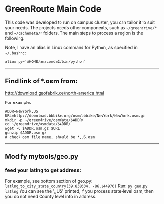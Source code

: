 # GreenRoute Main Code

This code was developed to run on campus cluster, you can tailor it to suit your needs. The projects needs other components, such as `~/greendrive/*` and `~/cachemeta/*` folders. The main steps to process a region is the following.

Note, I have an alias in Linux command for Python, as specified in `~/.bashrc`:
```
alias py='$HOME/anaconda2/bin/python'
```

---
## Find link of *.osm from:
http://download.geofabrik.de/north-america.html

For example:
```
ADDR=NewYork,US
URL=http://download.bbbike.org/osm/bbbike/NewYork/NewYork.osm.gz
mkdir -p ~/greendrive/osmdata/$ADDR/
cd ~/greendrive/osmdata/$ADDR/
wget -O $ADDR.osm.gz $URL
gunzip $ADDR.osm.gz
# check osm file name, should be *,US.osm
```

---
## Modify mytools/geo.py
### feed your latlng to get address:
For example, see bottom section of geo.py: `latlng_to_city_state_country(39.838334, -86.144976)`
Run: `py geo.py latlng`
You can see the '<County>,<State>,US' printed, if you process state-level osm, then you do not need County level info in address.

